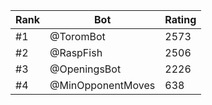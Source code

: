 Rank|Bot|Rating
---|---|---
#1|@ToromBot|2573
#2|@RaspFish|2506
#3|@OpeningsBot|2226
#4|@MinOpponentMoves|638
